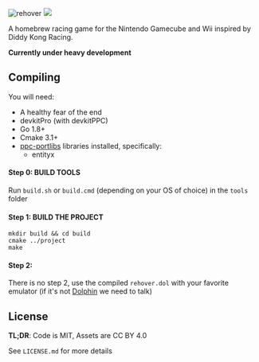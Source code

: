 ![rehover](https://hoverguys.github.io/rehover/images/logo.svg)
<a href="https://rehover-build.ovo.ovh/docs/"><img src="https://codedocs.xyz/doxygen/doxygen.svg"/></a>

A homebrew racing game for the Nintendo Gamecube and Wii inspired by Diddy Kong Racing.

**Currently under heavy development**

## Compiling

You will need:
- A healthy fear of the end
- devkitPro (with devkitPPC)
- Go 1.8+
- Cmake 3.1+
- [ppc-portlibs](https://github.com/Hamcha/ppc-portlibs) libraries installed, specifically:
    - entityx

#### Step 0: BUILD TOOLS
Run `build.sh` or `build.cmd` (depending on your OS of choice) in the `tools` folder

#### Step 1: BUILD THE PROJECT
```
mkdir build && cd build
cmake ../project
make
```

#### Step 2:
There is no step 2, use the compiled `rehover.dol` with your favorite emulator (if it's not [Dolphin](https://dolphin-emu.org/) we need to talk)

## License

**TL;DR**: Code is MIT, Assets are CC BY 4.0

See `LICENSE.md` for more details
